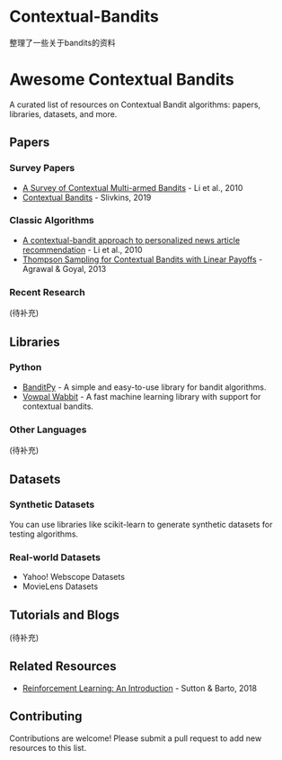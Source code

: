 # Contextual-Bandits
整理了一些关于bandits的资料
# Awesome Contextual Bandits

A curated list of resources on Contextual Bandit algorithms: papers, libraries, datasets, and more.

## Papers

### Survey Papers

*   [A Survey of Contextual Multi-armed Bandits](http://proceedings.mlr.press/v9/li10a/li10a.pdf) - Li et al., 2010
*   [Contextual Bandits](https://arxiv.org/abs/1904.03208) - Slivkins, 2019

### Classic Algorithms

*   [A contextual-bandit approach to personalized news article recommendation](http://proceedings.mlr.press/v9/li10a/li10a.pdf) - Li et al., 2010
*   [Thompson Sampling for Contextual Bandits with Linear Payoffs](https://arxiv.org/abs/1209.3352) - Agrawal & Goyal, 2013

### Recent Research

(待补充)

## Libraries

### Python

*   [BanditPy](https://github.com/flaviotruzzi/BanditPy) - A simple and easy-to-use library for bandit algorithms.
*   [Vowpal Wabbit](https://github.com/VowpalWabbit/vowpal_wabbit) - A fast machine learning library with support for contextual bandits.

### Other Languages

(待补充)

## Datasets

### Synthetic Datasets

You can use libraries like scikit-learn to generate synthetic datasets for testing algorithms.

### Real-world Datasets

*   Yahoo! Webscope Datasets
*   MovieLens Datasets

## Tutorials and Blogs

(待补充)

## Related Resources

*   [Reinforcement Learning: An Introduction](http://incompleteideas.net/book/the-book-2nd.html) - Sutton & Barto, 2018

## Contributing

Contributions are welcome! Please submit a pull request to add new resources to this list.
